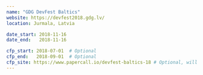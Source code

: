 ```yaml
---
name: "GDG DevFest Baltics"
website: https://devfest2018.gdg.lv/
location: Jurmala, Latvia

date_start: 2018-11-16
date_end:   2018-11-16

cfp_start: 2018-07-01  # Optional
cfp_end:   2018-09-01  # Optional
cfp_site: https://www.papercall.io/devfest-baltics-18 # Optional, will default to website
---
```

